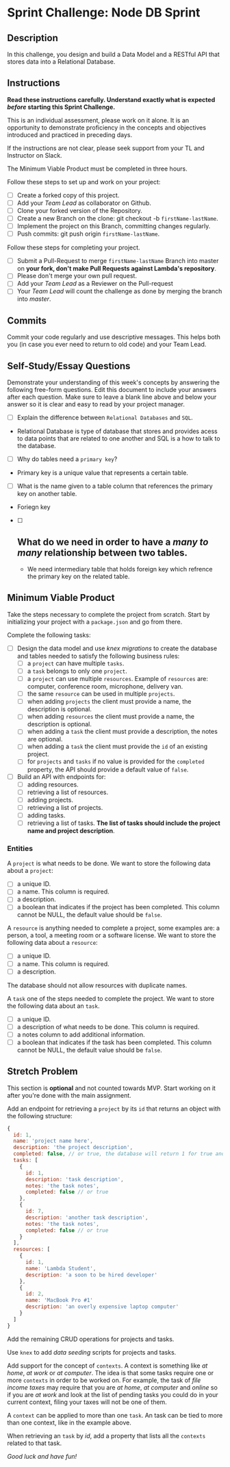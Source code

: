 # Sprint Challenge: Node DB Sprint

## Description

In this challenge, you design and build a Data Model and a RESTful API that stores data into a
Relational Database.

## Instructions

**Read these instructions carefully. Understand exactly what is expected _before_ starting this
Sprint Challenge.**

This is an individual assessment, please work on it alone. It is an opportunity to demonstrate
proficiency in the concepts and objectives introduced and practiced in preceding days.

If the instructions are not clear, please seek support from your TL and Instructor on Slack.

The Minimum Viable Product must be completed in three hours.

Follow these steps to set up and work on your project:

- [ ] Create a forked copy of this project.
- [ ] Add your _Team Lead_ as collaborator on Github.
- [ ] Clone your forked version of the Repository.
- [ ] Create a new Branch on the clone: git checkout -b `firstName-lastName`.
- [ ] Implement the project on this Branch, committing changes regularly.
- [ ] Push commits: git push origin `firstName-lastName`.

Follow these steps for completing your project.

- [ ] Submit a Pull-Request to merge `firstName-lastName` Branch into master on **your fork, don't
      make Pull Requests against Lambda's repository**.
- [ ] Please don't merge your own pull request.
- [ ] Add your _Team Lead_ as a Reviewer on the Pull-request
- [ ] Your _Team Lead_ will count the challenge as done by merging the branch into _master_.

## Commits

Commit your code regularly and use descriptive messages. This helps both you (in case you ever need
to return to old code) and your Team Lead.

## Self-Study/Essay Questions

Demonstrate your understanding of this week's concepts by answering the following free-form
questions. Edit this document to include your answers after each question. Make sure to leave a
blank line above and below your answer so it is clear and easy to read by your project manager.

- [ ] Explain the difference between `Relational Databases` and `SQL`.
- Relational Database is type of database that stores and provides acess to data points that are
  related to one another and SQL is a how to talk to the database.

- [ ] Why do tables need a `primary key`?
- Primary key is a unique value that represents a certain table.

* [ ] What is the name given to a table column that references the primary key on another table.

- Foriegn key

* [ ] ## What do we need in order to have a _many to many_ relationship between two tables.
  - We need intermediary table that holds foreign key which refrence the primary key on the related
    table.

## Minimum Viable Product

Take the steps necessary to complete the project from scratch. Start by initializing your project
with a `package.json` and go from there.

Complete the following tasks:

- [ ] Design the data model and use _knex migrations_ to create the database and tables needed to
      satisfy the following business rules:
  - [ ] a `project` can have multiple `tasks`.
  - [ ] a `task` belongs to only one `project`.
  - [ ] a `project` can use multiple `resources`. Example of `resources` are: computer, conference
        room, microphone, delivery van.
  - [ ] the same `resource` can be used in multiple `projects`.
  - [ ] when adding `projects` the client must provide a name, the description is optional.
  - [ ] when adding `resources` the client must provide a name, the description is optional.
  - [ ] when adding a `task` the client must provide a description, the notes are optional.
  - [ ] when adding a `task` the client must provide the `id` of an existing project.
  - [ ] for `projects` and `tasks` if no value is provided for the `completed` property, the API
        should provide a default value of `false`.
- [ ] Build an API with endpoints for:
  - [ ] adding resources.
  - [ ] retrieving a list of resources.
  - [ ] adding projects.
  - [ ] retrieving a list of projects.
  - [ ] adding tasks.
  - [ ] retrieving a list of tasks. **The list of tasks should include the project name and project
        description**.

### Entities

A `project` is what needs to be done. We want to store the following data about a `project`:

- [ ] a unique ID.
- [ ] a name. This column is required.
- [ ] a description.
- [ ] a boolean that indicates if the project has been completed. This column cannot be NULL, the
      default value should be `false`.

A `resource` is anything needed to complete a project, some examples are: a person, a tool, a
meeting room or a software license. We want to store the following data about a `resource`:

- [ ] a unique ID.
- [ ] a name. This column is required.
- [ ] a description.

The database should not allow resources with duplicate names.

A `task` one of the steps needed to complete the project. We want to store the following data about
an `task`.

- [ ] a unique ID.
- [ ] a description of what needs to be done. This column is required.
- [ ] a notes column to add additional information.
- [ ] a boolean that indicates if the task has been completed. This column cannot be NULL, the
      default value should be `false`.

## Stretch Problem

This section is **optional** and not counted towards MVP. Start working on it after you're done with
the main assignment.

Add an endpoint for retrieving a `project` by its `id` that returns an object with the following
structure:

```js
{
  id: 1,
  name: 'project name here',
  description: 'the project description',
  completed: false, // or true, the database will return 1 for true and 0 for false, extra code is required to convert a 1 to true and a 0 to false.
  tasks: [
    {
      id: 1,
      description: 'task description',
      notes: 'the task notes',
      completed: false // or true
    },
    {
      id: 7,
      description: 'another task description',
      notes: 'the task notes',
      completed: false // or true
    }
  ],
  resources: [
    {
      id: 1,
      name: 'Lambda Student',
      description: 'a soon to be hired developer'
    },
    {
      id: 2,
      name: 'MacBook Pro #1'
      description: 'an overly expensive laptop computer'
    }
  ]
}
```

Add the remaining CRUD operations for projects and tasks.

Use `knex` to add _data seeding_ scripts for projects and tasks.

Add support for the concept of `contexts`. A context is something like _at home_, _at work_ or _at
computer_. The idea is that some tasks require one or more `contexts` in order to be worked on. For
example, the task of _file income taxes_ may require that you are _at home_, _at computer_ and
_online_ so if you are _at work_ and look at the list of pending tasks you could do in your current
context, filing your taxes will not be one of them.

A `context` can be applied to more than one `task`. An task can be tied to more than one context,
like in the example above.

When retrieving an `task` by _id_, add a property that lists all the `contexts` related to that
task.

_Good luck and have fun!_
